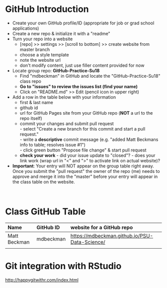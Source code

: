 # GitHub Introduction


- Create your own GitHub profile/ID (appropriate for job or grad school applications)  
- Create a new repo & initialize it with a "readme"   
- Turn your repo into a website  
    - [repo] >> settings >> [scroll to bottom] >> create website from master branch  
    - choose a style template 
    - note the website url  
    - don't modify content, just use filler content provided for now  
- Locate group repo: **GitHub-Practice-Su18**
    - Find "mdbeckman" in GitHub and locate the "GitHub-Practice-Su18" class repo
    - **Go to "issues" to review the issues list (find your name)**
    - Click on "README.md" >> Edit (pencil icon in upper right)
- Add a row in the table below with your information   
    - first & last name  
    - github id  
    - url for GitHub Pages site from your GitHub repo (**NOT** a url to the repo itself)
    - commit your changes and submit pull request   
            - select "Create a new branch for this commit and start a pull request."   
            - write a **descriptive** commit message (e.g. "added Matt Beckmans info to table; resolves issue #1")  
            - click green button "Propose file change" & start pull request  
    - **check your work**
            - did your issue update to "closed"?
            - does your link work (wrap url in "<" and ">" to activate link on actual website)?  
- **Important**: Your entry will NOT appear on the group table right away.  Once you submit the "pull request" the owner of the repo (me) needs to approve and merge it into the "master" before your entry will appear in the class table on the website. 

<br>

# Class GitHub Table 

|Name                     |GitHub ID             |website for a GitHub repo                                | 
|:------------------------|:---------------------|:--------------------------------------------------------|  
| Matt Beckman    | mdbeckman      | <https://mdbeckman.github.io/PSU-Data-Science/>   |  
|  |  |  |

# Git integration with RStudio

<http://happygitwithr.com/index.html>

